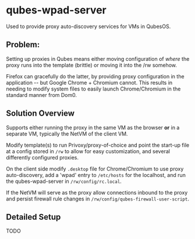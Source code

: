 # qubes-wpad-server

Used to provide proxy auto-discovery services for VMs in QubesOS.

## Problem:
Setting up proxies in Qubes means either moving configuration of
*where* the proxy runs into the template (brittle) or moving it into
the /rw somehow.

Firefox can gracefully do the latter, by providing proxy configuration
in the application -- but Google Chrome + Chromium cannot.  This results
in needing to modify system files to easily launch Chrome/Chromium
in the standard manner from Dom0.

## Solution Overview

Supports either running the proxy in the same VM as the browser **or**
in a separate VM, typically the NetVM of the client VM.

Modify template(s) to run Privoxy/proxy-of-choice and point the start-up
file at a config stored in ```/rw``` to allow for easy customization, and
several differently configured proxies.

On the client side modify ```.desktop``` file for Chrome/Chromium to use proxy
auto-discovery, add a 'wpad' entry to ```/etc/hosts``` for the localhost, and
run the qubes-wpad-server in ```/rw/config/rc.local```.

If the NetVM will serve as the proxy allow connections inbound to the proxy
and persist firewall rule changes in ```/rw/config/qubes-firewall-user-script```.

## Detailed Setup

TODO
